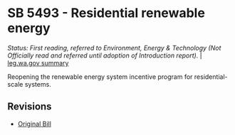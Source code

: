 # SB 5493 - Residential renewable energy
*Status: First reading, referred to Environment, Energy & Technology (Not Officially read and referred until adoption of Introduction report).* | [leg.wa.gov summary](https://app.leg.wa.gov/billsummary?BillNumber=5493&Year=2021)

Reopening the renewable energy system incentive program for residential-scale systems.

## Revisions
* [Original Bill](1/)